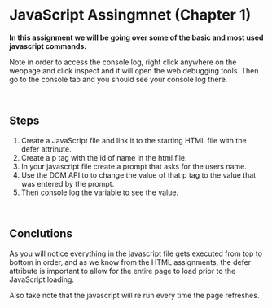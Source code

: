 # JavaScript Assingmnet (Chapter 1)

**In this assignment we will be going over some of the basic and most used javascript commands.**

Note in order to access the console log, right click anywhere on the webpage and click inspect and it will open the web debugging tools. Then go to the console tab and you should see your console log there.

<br>

## Steps

1. Create a JavaScript file and link it to the starting HTML file with the defer attrinute.
2. Create a p tag with the id of name in the html file.
3. In your javascript file create a prompt that asks for the users name.
4. Use the DOM API to to change the value of that p tag to the value that was entered by the prompt.
5. Then console log the variable to see the value.

<br>

## Conclutions

As you will notice everything in the javascript file gets executed from top to bottom in order, and as we know from the HTML assignments, the defer attribute is important to allow for the entire page to load prior to the JavaScript loading.

Also take note that the javascript will re run every time the page refreshes.

